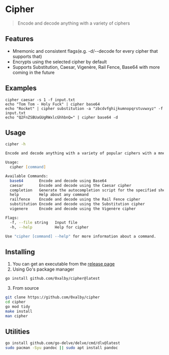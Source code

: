 # Cipher
> Encode and decode anything with a variety of ciphers

## Features
* Mnemonic and consistent flags(e.g. -d/--decode for every cipher that supports that)
* Encrypts using the selected cipher by default
* Supports Substitution, Caesar, Vigenère, Rail Fence, Base64 with more coming in the future

## Examples
```
cipher caesar -s 1 -f input.txt
echo "Tom Tom - Holy Fuck" | cipher base64
echo "Rocket" | cipher substitution -a "zbcdvfghijkumnopqrstuvwxyz" -f input.txt
echo "Q2FnZSBUaGUgRWxlcGhhbnQ=" | cipher base64 -d
```

## Usage
```zsh
cipher -h
```
```zsh
Encode and decode anything with a variety of popular ciphers with a mnemonic and constant command syntax

Usage:
  cipher [command]

Available Commands:
  base64       Encode and decode using Base64
  caesar       Encode and decode using the Caesar cipher
  completion   Generate the autocompletion script for the specified shell
  help         Help about any command
  railfence    Encode and decode using the Rail Fence cipher
  substitution Encode and decode using the Substitution cipher
  vigenere     Encode and decode using the Vigenère cipher

Flags:
  -f, --file string   Input file
  -h, --help          Help for cipher

Use "cipher [command] --help" for more information about a command.
```

## Installing
1. You can get an executable from the [release page](https://github.com/0xalby/cipher/releases)
2. Using Go's package manager
```zsh
go install github.com/0xalby/cipher@latest
```
3. From source
```zsh
git clone https://github.com/0xalby/cipher
cd cipher
go mod tidy
make install
man cipher
```

## Utilities
```zsh
go install github.com/go-delve/delve/cmd/dlv@latest
sudo pacman -Syu pandoc || sudo apt install pandoc
```